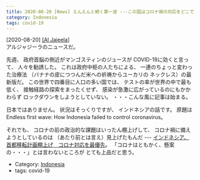 ```yaml
---
title: 2020-08-20 [News] えんえんと続く第一波 ---この国はコロナ禍の対応をどこで誤まったのか 
category: Indonesia
tags: covid-19
---
```


[2020-08-20] [[Al Jajeela]](https://www.aljazeera.com/news/2020/08/endless-wave-indonesia-failed-control-coronavirus-200820020259736.html)  
 アルジャジーラのニュースだ。

 先週、
政府首脳の側近がマンゴスティンのジュースが
COVID-19に効くと言って、
人々を勧誘した。
これは政府中枢の人たちによる、
一連のちょっと変わった治療法
（バナナの皮につつんだ米への祈祷からユーカリの
ネックレス）の最新版だ。
この世界で四番目に人口の多い国では、
テストの率が世界の中で最も低く、
接触経路の探索をまったくせず、
感染が急激に広がっているのにもかかわらず
ロックダウンをしようとしていない。
・・・こんな風に記事は始まる。

 日本ではありません。
状況はそっくりですが、
インドネシアの話です。
原題は Endless first wave:
How Indonesia failed to control coronavirus。

 それでも、
コロナの前の政治的な課題はいったん棚上げして、
コロナ禍に備えようとしているのは
（あたり前とは言え）見上げたもんだ ---
[インドネシア、首都移転計画棚上げ　コロナ対応を最優先](https://jp.reuters.com/article/indonesia-capital-idJPKCN25G039?feedType=mktg&feedName=topNews&WT.mc_id=Partner-Google)。
「コロナはともかく、懸案の・・・」とは言わないところが
とても上品だと思う。

- Category: [Indonesia](https://merapano.github.io/categories.html#Indonesia)
- tags: covid-19

